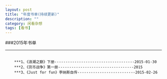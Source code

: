 ```yaml
---
layout: post
title: "年度书单(持续更新)"
description: ""
category: 闲看杂想
tags: [看书]
---
```



###2015年书单  
***  

<code>
	***1、《浪潮之巅》下册------------------------------------2015-01-30  
	***2、《货币战争》第一册----------------------------------2015  
	***3、《Just for fun》李纳斯自传--------------------------2015-02-26  
  

</code>